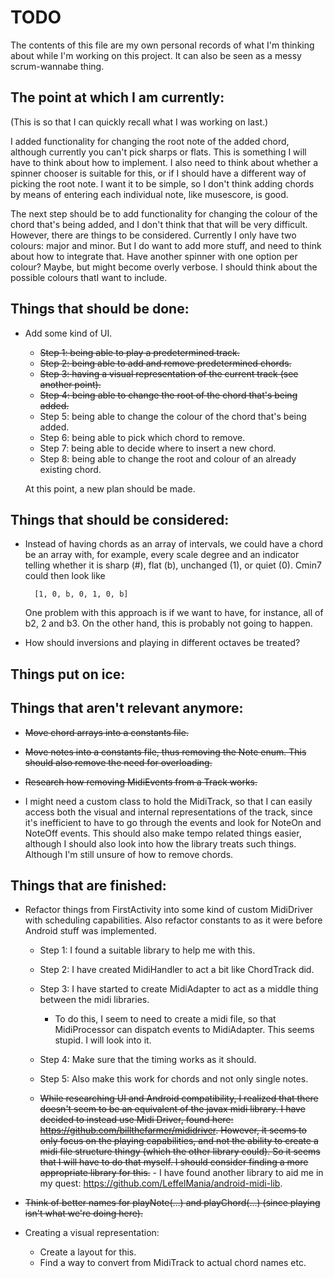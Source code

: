 # TODO

The contents of this file are my own personal records of what I'm thinking about while I'm working on this project.
It can also be seen as a messy scrum-wannabe thing.

## The point at which I am currently:

(This is so that I can quickly recall what I was working on last.)

I added functionality for changing the root note of the added chord, although currently you can't pick sharps or flats.
This is something I will have to think about how to implement. I also need to think about whether a spinner chooser is
suitable for this, or if I should have a different way of picking the root note. I want it to be simple, so I don't think
adding chords by means of entering each individual note, like musescore, is good.

The next step should be to add functionality for changing the colour of the chord that's being added, and I don't think
that that will be very difficult. However, there are things to be considered. Currently I only have two colours: major
and minor. But I do want to add more stuff, and need to think about how to integrate that. Have another spinner with
one option per colour? Maybe, but might become overly verbose. I should think about the possible colours thatI want to
include.

## Things that should be done:

- Add some kind of UI.
    - ~~Step 1: being able to play a predetermined track.~~
    - ~~Step 2: being able to add and remove predetermined chords.~~
    - ~~Step 3: having a visual representation of the current track (see another point).~~
    - ~~Step 4: being able to change the root of the chord that's being added.~~
    - Step 5: being able to change the colour of the chord that's being added.
    - Step 6: being able to pick which chord to remove.
    - Step 7: being able to decide where to insert a new chord.
    - Step 8: being able to change the root and colour of an already existing chord.
    
    At this point, a new plan should be made.

## Things that should be considered:

- Instead of having chords as an array of intervals, we could have a chord be an array with, for example, every scale
    degree and an indicator telling whether it is sharp (#), flat (b), unchanged (1), or quiet (0). Cmin7 could then
    look like
        
        [1, 0, b, 0, 1, 0, b]
    
    One problem with this approach is if we want to have, for instance, all of b2, 2 and b3. On the other hand, this is
    probably not going to happen.

- How should inversions and playing in different octaves be treated?





## Things put on ice:

## Things that aren't relevant anymore:

- ~~Move chord arrays into a constants file.~~

- ~~Move notes into a constants file, thus removing the Note enum. This should also remove the need for overloading.~~

- ~~Research how removing MidiEvents from a Track works.~~

- I might need a custom class to hold the MidiTrack, so that I can easily access both the visual and internal
    representations of the track, since it's inefficient to have to go through the events and look for NoteOn and NoteOff
    events. This should also make tempo related things easier, although I should also look into how the library treats
    such things. Although I'm still unsure of how to remove chords.

## Things that are finished:

- Refactor things from FirstActivity into some kind of custom MidiDriver with scheduling capabilities. Also refactor
    constants to as it were before Android stuff was implemented.
  - Step 1: I found a suitable library to help me with this.
  - Step 2: I have created MidiHandler to act a bit like ChordTrack did.
  - Step 3: I have started to create MidiAdapter to act as a middle thing between the midi libraries.
    - To do this, I seem to need to create a midi file, so that MidiProcessor can dispatch events to MidiAdapter.
        This seems stupid. I will look into it.
  - Step 4: Make sure that the timing works as it should.
  - Step 5: Also make this work for chords and not only single notes.

  - ~~While researching UI and Android compatibility, I realized that there doesn't seem to be an equivalent of the javax
        midi library. I have decided to instead use Midi Driver, found here: https://github.com/billthefarmer/mididriver.
        However, it seems to only focus on the playing capabilities, and not the ability to create a midi file structure
        thingy (which the other library could). So it seems that I will have to do that myself. I should consider finding
        a more appropriate library for this.~~
        - I have found another library to aid me in my quest: https://github.com/LeffelMania/android-midi-lib.

- ~~Think of better names for playNote(...) and playChord(...) (since playing isn't what we're doing here).~~

- Creating a visual representation:
    - Create a layout for this.
    - Find a way to convert from MidiTrack to actual chord names etc.